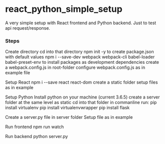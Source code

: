 # react_python_simple_setup
A very simple setup with React frontend and Python backend. Just to test api request/response.

### Steps
Create directory
cd into that directory
npm init -y to create package.json with default values
npm i --save-dev webpack webpack-cli babel-loader babel-preset-env to install packages as development dependencies
create a webpack.config.js in root-folder
configure webpack.config.js as in example file

Setup React
npm i --save react react-dom
create a static folder
setup files as in example

Setup Python
Install python on your machine (current 3.6.5)
create a server folder at the same level as static
cd into that folder
in commanline run:
pip install virtualenv
pip install virtualenvwrapper
pip install flask

Create a server.py file in server folder
Setup file as in example


Run frontend
npm run watch

Run backend
python server.py



